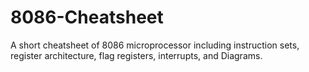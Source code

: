 # 8086-Cheatsheet
A short cheatsheet of 8086 microprocessor including instruction sets, register architecture, flag registers, interrupts, and Diagrams.
